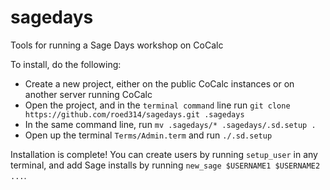 # sagedays
Tools for running a Sage Days workshop on CoCalc

To install, do the following:

 * Create a new project, either on the public CoCalc instances or on another server running CoCalc
 * Open the project, and in the `terminal command` line run `git clone https://github.com/roed314/sagedays.git .sagedays`
 * In the same command line, run `mv .sagedays/* .sagedays/.sd.setup .`
 * Open up the terminal `Terms/Admin.term` and run `./.sd.setup`

Installation is complete!  You can create users by running `setup_user` in any terminal, and add Sage installs by running `new_sage $USERNAME1 $USERNAME2 ...`.

